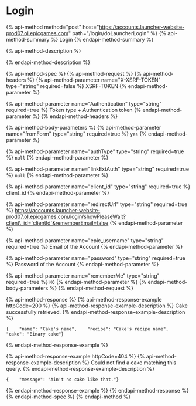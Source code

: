 # Login

{% api-method method="post" host="https://accounts.launcher-website-prod07.ol.epicgames.com" path="/login/doLauncherLogin" %}
{% api-method-summary %}
Login
{% endapi-method-summary %}

{% api-method-description %}

{% endapi-method-description %}

{% api-method-spec %}
{% api-method-request %}
{% api-method-headers %}
{% api-method-parameter name="X-XSRF-TOKEN" type="string" required=false %}
XSRF-TOKEN
{% endapi-method-parameter %}

{% api-method-parameter name="Authentication" type="string" required=true %}
Token type + Authentication token
{% endapi-method-parameter %}
{% endapi-method-headers %}

{% api-method-body-parameters %}
{% api-method-parameter name="fromForm" type="string" required=true %}
`yes`
{% endapi-method-parameter %}

{% api-method-parameter name="authType" type="string" required=true %}
`null`
{% endapi-method-parameter %}

{% api-method-parameter name="linkExtAuth" type="string" required=true %}
`null`
{% endapi-method-parameter %}

{% api-method-parameter name="client\_id" type="string" required=true %}
client\_id
{% endapi-method-parameter %}

{% api-method-parameter name="redirectUrl" type="string" required=true %}
https://accounts.launcher-website-prod07.ol.epicgames.com/login/showPleaseWait?client\_id=`clientId`&rememberEmail=false
{% endapi-method-parameter %}

{% api-method-parameter name="epic\_username" type="string" required=true %}
Email of the Account
{% endapi-method-parameter %}

{% api-method-parameter name="password" type="string" required=true %}
Password of the Account
{% endapi-method-parameter %}

{% api-method-parameter name="rememberMe" type="string" required=true %}
`NO`
{% endapi-method-parameter %}
{% endapi-method-body-parameters %}
{% endapi-method-request %}

{% api-method-response %}
{% api-method-response-example httpCode=200 %}
{% api-method-response-example-description %}
Cake successfully retrieved.
{% endapi-method-response-example-description %}

```
{    "name": "Cake's name",    "recipe": "Cake's recipe name",    "cake": "Binary cake"}
```
{% endapi-method-response-example %}

{% api-method-response-example httpCode=404 %}
{% api-method-response-example-description %}
Could not find a cake matching this query.
{% endapi-method-response-example-description %}

```
{    "message": "Ain't no cake like that."}
```
{% endapi-method-response-example %}
{% endapi-method-response %}
{% endapi-method-spec %}
{% endapi-method %}



